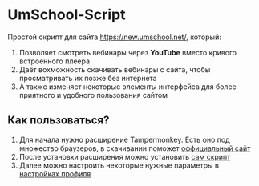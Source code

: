 # UmSchool-Script
Простой скрипт для сайта https://new.umschool.net/, который:
1) Позволяет смотреть вебинары через **YouTube** вместо кривого встроенного плеера
2) Даёт вохможность скачивать вебинары с сайта, чтобы просматривать их позже без интернета
3) А также изменяет некоторые элементы интерфейса для более приятного и удобного пользования сайтом

## Как пользоваться?
1) Для начала нужно расширение Tampermonkey. Есть оно под множество браузеров, в скачивании поможет [оффициальный сайт](https://www.tampermonkey.net/)
2) После установки расширения можно установить [сам скрипт](https://greasyfork.org/ru/scripts/390861)
3) Далее можно настроить некоторые нужные параметры в [настройках профиля](https://new.umschool.net/core/profile/edit/)
